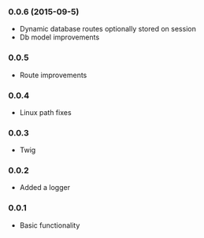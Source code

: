 ### 0.0.6 (2015-09-5)
* Dynamic database routes optionally stored on session
* Db model improvements

### 0.0.5  
* Route improvements

### 0.0.4
* Linux path fixes

### 0.0.3  
* Twig

### 0.0.2  
* Added a logger

### 0.0.1  
* Basic functionality

